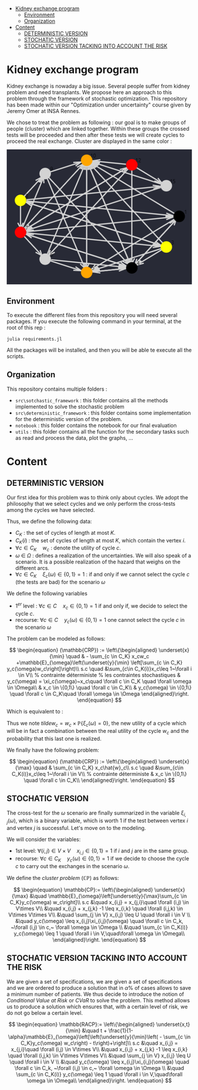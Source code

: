 - [Kidney exchange program](#kidney-exchange-program)
  * [Environment](#environment)
  * [Organization](#organization)
- [Content](#Content)
  * [DETERMINISTIC VERSION](##DETERMINISTIC-VERSION)
  * [STOCHATIC VERSION](##STOCHATIC-VERSION)
  * [STOCHATIC VERSION TACKING INTO ACCOUNT THE RISK](##STOCHATIC-VERSION-TACKING-INTO-ACCOUNT-THE-RISK)

# Kidney exchange program

Kidney exchange is nowaday a big issue. Several people suffer from kidney problem and need transplants.
We propose here an approach to this problem through the framework of stochastic optimization.
This repository has been made within our "Optimization under uncertainty" course given by Jeremy Omer at INSA Rennes.

We chose to treat the problem as following : our goal is to make groups of people (cluster) which are linked together. Within these groups the crossed tests will be proceeded and then after these tests we will create cycles to proceed the real exchange. Cluster are displayed in the same color :

![image](image/results_example.png)

## Environment

To execute the different files from this repository you will need several packages.
If you execute the following command in your terminal, at the root of this rep :

```{command line}
julia requirements.jl
```

All the packages will be installed, and then you will be able te execute all the scripts.


## Organization


This repository contains multiple folders :

- `src\sotchastic_framework` : this folder contains all the methods implemented to solve the stochastic problem
- `src\deterministic_framework` : this folder contains some implementation for the deterministic version of the problem.
- `notebook` : this folder contains the notebook for our final evaluation
- `utils` : this folder contains all the function for the secondary tasks such as read and process the data, plot the graphs, ...

# Content

## DETERMINISTIC VERSION

Our first idea for this problem was to think only about cycles. We adopt the philosophy that we select cycles and we only perform the cross-tests among the cycles we have selected.

Thus, we define the following data:

- $C_K$ : the set of cycles of length at most $K$.
- $C_K(i)$ : the set of cycles of length at most $K$, which contain the vertex $i$.
- $\forall c \in C_K \quad w_c$ : denote the utility of cycle $c$.
- $\omega~\in~\Omega$ : defines a realization of the uncertainties. We will also speak of a scenario. It is a possible realization of the hazard that weighs on the different arcs.
- $\forall c\in C_K\quad \xi_c(\omega) \in \{0, 1\} = 1$ : if and only if we cannot select the cycle $c$ (the tests are bad) for the scenario $\omega$

We define the following variables

- $1^{er}$ level : $\forall c \in C\quad x_c \in \{0, 1\} = 1$ if and only if, we decide to select the cycle $c$.
- recourse: $\forall c \in C\quad y_c(\omega) \in \{0, 1\} = 1$ one cannot select the cycle $c$ in the scenario $\omega$

The problem can be modeled as follows:


$$ \begin{equation}
	(\mathbb{CRP}) := \left\{\begin{aligned}
        \underset{x}{\min} \quad & - \sum_{c \in C_K} x_cw_c +\mathbb{E}_{\omega}\left(\underset{y}{\min} \left[\sum_{c \in C_K} y_c(\omega)w_c\right]\right)\\
         s.c \quad &\sum_{c\in C_K(i)}x_c\leq 1~\forall i \in V\\ % contrainte déterministe
         % les contraintes stochastiques
         & y_c(\omega) = \xi_c(\omega)~x_c\quad \forall c \in C_K \quad \forall \omega \in \Omega\\ 
         & x_c \in \{0,1\} \quad \forall c \in C_K\\
         & y_c(\omega) \in \{0,1\} \quad \forall c \in C_K\quad \forall \omega \in \Omega
	\end{aligned}\right.
\end{equation} $$

Which is equivalent to :


Thus we note $tilde{w}_c = w_c \times \mathbb{P}\{\xi_c(\omega) = 0\}$, the new utility of a cycle which will be in fact a combination between the real utility of the cycle $w_c$ and the probability that this last one is realized. 

We finally have the following problem:

$$ \begin{equation}
	(\mathbb{CRP}) := \left\{\begin{aligned}
        \underset{x}{\max} \quad & \sum_{c \in C_K} x_c\hat{w}_c\\
         s.c \quad &\sum_{c\in C_K(i)}x_c\leq 1~\forall i \in V\\ % contrainte déterministe
         & x_c \in \{0,1\} \quad \forall c \in C_K\\
	\end{aligned}\right.
\end{equation} $$

## STOCHATIC VERSION

The cross-test for the $\omega$ scenario are finally summarized in the variable $\xi_{i,j}(\omega)$, which is a binary variable, which is worth $1$ if the test between vertex $i$ and vertex $j$ is successful. Let's move on to the modeling.

We will consider the variables:

- 1st level: $\forall (i,j) \in V\times V\quad x_{i,j} \in \{0,1\} = 1$ if $i$ and $j$ are in the same group.
- recourse: $\forall c \in C_K \quad y_c(\omega) \in \{0,1\}=1$ if we decide to choose the cycle $c$ to carry out the exchanges in the scenario $\omega$.

We define the *cluster problem* ($\mathbb{CP}$) as follows:


$$ \begin{equation}
	\mathbb{CP}:= \left\{\begin{aligned}
        \underset{x}{\max} &\quad \mathbb{E}_{\omega}\left[\underset{y}{\max}\sum_{c \in C_K}y_c(\omega) w_c\right]\\
         s.c &\quad x_{i,j} = x_{j,i}\quad \forall (i,j) \in V\times V\\
         &\quad x_{i,j} + x_{j,k} -1 \leq x_{i,k} \quad \forall (i,j,k) \in V\times V\times V\\
         &\quad \sum_{j \in V} x_{i,j} \leq U \quad \forall i \in V \\
         &\quad y_c(\omega) \leq x_{i,j}\xi_{i,j}(\omega) \quad \forall c \in C_k, ~\forall (i,j) \in c,~ \forall \omega \in \Omega \\
         &\quad \sum_{c \in C_K(i)} y_c(\omega) \leq 1 \quad \forall i \in V,\quad\forall \omega \in \Omega\\
	\end{aligned}\right.
\end{equation} $$


## STOCHATIC VERSION TACKING INTO ACCOUNT THE RISK

We are given a set of specifications, we are given a set of specifications and we are ordered to produce a solution that in $\alpha\%$ of cases allows to save a minimum number of patients. We thus decide to introduce the notion of *Conditional Value at Risk* or $CVaR$ to solve the problem. This method allows us to produce a solution which ensures that, with a certain level of risk, we do not go below a certain level.

$$ \begin{equation}
	\mathbb{RACP}:= \left\{\begin{aligned}
        \underset{x,t}{\min} &\quad t + \frac{1}{1-\alpha}\mathbb{E}_{\omega}\left[\left(\underset{y}{\min}\left( - \sum_{c \in C_K}y_c(\omega) w_c\right) - t\right)+\right]\\
         s.c &\quad x_{i,j} = x_{j,i}\quad \forall (i,j) \in V\times V\\
         &\quad x_{i,j} + x_{j,k} -1 \leq x_{i,k} \quad \forall (i,j,k) \in V\times V\times V\\
         &\quad \sum_{j \in V} x_{i,j} \leq U \quad \forall i \in V \\
         &\quad y_c(\omega) \leq x_{i,j}\xi_{i,j}(\omega) \quad \forall c \in C_k, ~\forall (i,j) \in c,~ \forall \omega \in \Omega \\
         &\quad \sum_{c \in C_K(i)} y_c(\omega) \leq 1 \quad \forall i \in V,\quad\forall \omega \in \Omega\\
	\end{aligned}\right.
\end{equation} $$
